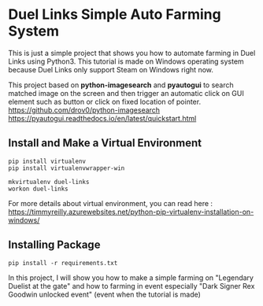 # Duel Links Simple Auto Farming System

This is just a simple project that shows you how to automate farming in Duel Links using Python3. This tutorial is made on Windows operating system because Duel Links only support Steam on Windows right now.

This project based on **python-imagesearch** and **pyautogui** to search matched image on the screen and then trigger an automatic click on GUI element such as button or click on fixed location of pointer.
https://github.com/drov0/python-imagesearch
https://pyautogui.readthedocs.io/en/latest/quickstart.html

## Install and Make a Virtual Environment
```
pip install virtualenv
pip install virtualenvwrapper-win

mkvirtualenv duel-links
workon duel-links
```
For more details about virtual environment, you can read here : https://timmyreilly.azurewebsites.net/python-pip-virtualenv-installation-on-windows/

## Installing Package
`pip install -r requirements.txt`

In this project, I will show you how to make a simple farming on "Legendary Duelist at the gate" and how to farming in event especially "Dark Signer Rex Goodwin unlocked event" (event when the tutorial is made)

<!-- Here is a demo video : -->
